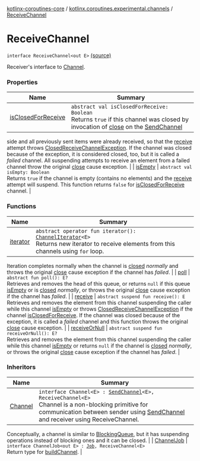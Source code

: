 [kotlinx-coroutines-core](../../index.md) / [kotlinx.coroutines.experimental.channels](../index.md) / [ReceiveChannel](.)

# ReceiveChannel

`interface ReceiveChannel<out E>` [(source)](http://github.com/kotlin/kotlinx.coroutines/tree/master/kotlinx-coroutines-core/src/main/kotlin/kotlinx/coroutines/experimental/channels/Channel.kt#L83)

Receiver's interface to [Channel](../-channel/index.md).

### Properties

| Name | Summary |
|---|---|
| [isClosedForReceive](is-closed-for-receive.md) | `abstract val isClosedForReceive: Boolean`<br>Returns `true` if this channel was closed by invocation of [close](../-send-channel/close.md) on the [SendChannel](../-send-channel/index.md)
side and all previously sent items were already received, so that the [receive](receive.md) attempt
throws [ClosedReceiveChannelException](../-closed-receive-channel-exception/index.md). If the channel was closed because of the exception, it
is considered closed, too, but it is called a *failed* channel. All suspending attempts to receive
an element from a failed channel throw the original [close](../-send-channel/close.md) cause exception. |
| [isEmpty](is-empty.md) | `abstract val isEmpty: Boolean`<br>Returns `true` if the channel is empty (contains no elements) and the [receive](receive.md) attempt will suspend.
This function returns `false` for [isClosedForReceive](is-closed-for-receive.md) channel. |

### Functions

| Name | Summary |
|---|---|
| [iterator](iterator.md) | `abstract operator fun iterator(): `[`ChannelIterator`](../-channel-iterator/index.md)`<E>`<br>Returns new iterator to receive elements from this channels using `for` loop.
Iteration completes normally when the channel is [closed](is-closed-for-receive.md) *normally* and
throws the original [close](../-send-channel/close.md) cause exception if the channel has *failed*. |
| [poll](poll.md) | `abstract fun poll(): E?`<br>Retrieves and removes the head of this queue, or returns `null` if this queue [isEmpty](is-empty.md)
or is [closed](is-closed-for-receive.md) *normally*,
or throws the original [close](../-send-channel/close.md) cause exception if the channel has *failed*. |
| [receive](receive.md) | `abstract suspend fun receive(): E`<br>Retrieves and removes the element from this channel suspending the caller while this channel [isEmpty](is-empty.md)
or throws [ClosedReceiveChannelException](../-closed-receive-channel-exception/index.md) if the channel [isClosedForReceive](is-closed-for-receive.md).
If the channel was closed because of the exception, it is called a *failed* channel and this function
throws the original [close](../-send-channel/close.md) cause exception. |
| [receiveOrNull](receive-or-null.md) | `abstract suspend fun receiveOrNull(): E?`<br>Retrieves and removes the element from this channel suspending the caller while this channel [isEmpty](is-empty.md)
or returns `null` if the channel is [closed](is-closed-for-receive.md) *normally*,
or throws the original [close](../-send-channel/close.md) cause exception if the channel has *failed*. |

### Inheritors

| Name | Summary |
|---|---|
| [Channel](../-channel/index.md) | `interface Channel<E> : `[`SendChannel`](../-send-channel/index.md)`<E>, ReceiveChannel<E>`<br>Channel is a non-blocking primitive for communication between sender using [SendChannel](../-send-channel/index.md) and receiver using ReceiveChannel.
Conceptually, a channel is similar to [BlockingQueue](http://docs.oracle.com/javase/6/docs/api/java/util/concurrent/BlockingQueue.html),
but it has suspending operations instead of blocking ones and it can be closed. |
| [ChannelJob](../-channel-job.md) | `interface ChannelJob<out E> : `[`Job`](../../kotlinx.coroutines.experimental/-job/index.md)`, ReceiveChannel<E>`<br>Return type for [buildChannel](../build-channel.md). |
